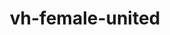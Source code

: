 ---
title: vh-female-united
release_version: v1.3
hra_release_version:
  - v1.2
  - v1.3
model_type: ref-organs
description: '[This reference organ set](https://hubmapconsortium.github.io/ccf/pages/ccf-3d-reference-library.html) was created using data from the Visible Human Female, provided by the National Library of Medicine.'
creators:
  - 0000-0003-4066-7531
  - 0000-0002-3333-5646
project_leads:
  - 0000-0002-3321-6137
reviewers:
  - 0000-0002-6703-7647
  - 0000-0001-7655-4833
creation_date: 2022-05-06T00:00:00
license: CC BY 4.0
publisher:  HuBMAP 
funder:  National Institutes of Health 
award_number:  OT2OD026671 
hubmap_id:  HBM658.KHFL.229 
datatable: VH_F_United.glb
doi: https://doi.org/10.48539/HBM658.KHFL.229 
---